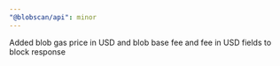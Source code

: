 ```yaml
---
"@blobscan/api": minor
---
```


Added blob gas price in USD and blob base fee and fee in USD fields to block response
